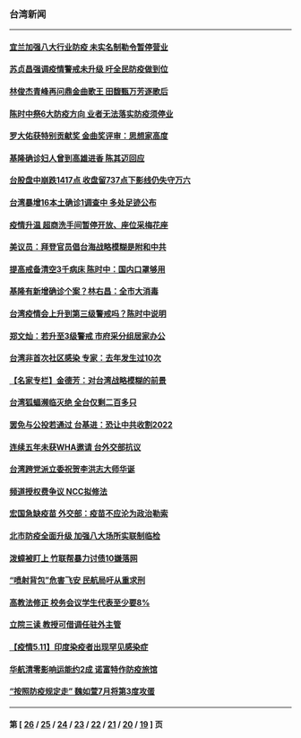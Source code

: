 ### 台湾新闻
---
#### [宜兰加强八大行业防疫 未实名制勒令暂停营业](../../pages/ncid1349361/n12942095.md) 
#### [苏贞昌强调疫情警戒未升级 吁全民防疫做到位](../../pages/ncid1349361/n12942047.md) 
#### [林俊杰青峰再问鼎金曲歌王 田馥甄万芳逐歌后](../../pages/ncid1349361/n12941870.md) 
#### [陈时中祭6大防疫方向 业者无法落实防疫须停业](../../pages/ncid1349361/n12941975.md) 
#### [罗大佑获特别贡献奖 金曲奖评审：思想家高度](../../pages/ncid1349361/n12941857.md) 
#### [基隆确诊妇人曾到高雄进香 陈其迈回应](../../pages/ncid1349361/n12941991.md) 
#### [台股盘中崩跌1417点 收盘留737点下影线仍失守万六](../../pages/ncid1349361/n12941917.md) 
#### [台湾暴增16本土确诊1调查中 多处足迹公布](../../pages/ncid1349361/n12941736.md) 
#### [疫情升温 超商洗手间暂停开放、座位采梅花座](../../pages/ncid1349361/n12941776.md) 
#### [美议员：拜登官员倡台海战略模糊是附和中共](../../pages/ncid1349361/n12941243.md) 
#### [提高戒备清空3千病床 陈时中：国内口罩够用](../../pages/ncid1349361/n12941614.md) 
#### [基隆有新增确诊个案？林右昌：全市大消毒](../../pages/ncid1349361/n12941422.md) 
#### [台湾疫情会上升到第三级警戒吗？陈时中说明](../../pages/ncid1349361/n12941282.md) 
#### [郑文灿：若升至3级警戒 市府采分组居家办公](../../pages/ncid1349361/n12941387.md) 
#### [台湾非首次社区感染 专家：去年发生过10次](../../pages/ncid1349361/n12941284.md) 
#### [【名家专栏】金德芳：对台湾战略模糊的前景](../../pages/ncid1349361/n12939564.md) 
#### [台湾狐蝠濒临灭绝 全台仅剩二百多只](../../pages/ncid1349361/n12940339.md) 
#### [罢免与公投若通过 台基进：恐让中共收割2022](../../pages/ncid1349361/n12939465.md) 
#### [连续五年未获WHA邀请 台外交部抗议](../../pages/ncid1349361/n12939952.md) 
#### [台湾跨党派立委祝贺李洪志大师华诞](../../pages/ncid1349361/n12938981.md) 
#### [频道授权费争议 NCC拟修法](../../pages/ncid1349361/n12939524.md) 
#### [宏国急缺疫苗 外交部：疫苗不应沦为政治勒索](../../pages/ncid1349361/n12939824.md) 
#### [北市防疫全面升级 加强八大场所实联制临检](../../pages/ncid1349361/n12939540.md) 
#### [泼蟑被盯上 竹联帮暴力讨债10嫌落网](../../pages/ncid1349361/n12939550.md) 
#### [“喷射背包”危害飞安 民航局吁从重求刑](../../pages/ncid1349361/n12939553.md) 
#### [高教法修正 校务会议学生代表至少要8%](../../pages/ncid1349361/n12939386.md) 
#### [立院三读 教授可借调任驻外主管](../../pages/ncid1349361/n12939389.md) 
#### [【疫情5.11】印度染疫者出现罕见感染症](../../pages/ncid1349361/n12938989.md) 
#### [华航清零影响运能约2成 诺富特作防疫旅馆](../../pages/ncid1349361/n12939391.md) 
#### [“按照防疫规定走” 魏如萱7月将第3度攻蛋](../../pages/ncid1349361/n12939259.md) 

---
#### 第 [ [26](./26.md) / [25](./25.md) / [24](./24.md) / [23](./23.md) / [22](./22.md) / [21](./21.md) / [20](./20.md) / [19](./19.md) ] 页
